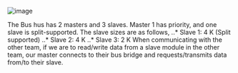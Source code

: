 
![image](https://github.com/user-attachments/assets/22a702e8-ceb0-4a80-801d-5e97c7401b16)

The Bus hus has 2 masters and 3 slaves. Master 1 has priority, and one slave is split-supported. The slave sizes are as follows,
..* Slave 1: 4 K (Split supported)
..* Slave 2: 4 K
..* Slave 3: 2 K
When communicating with the other team, if we are to read/write data from a slave module in the other team, our master connects to their bus bridge and requests/transmits data from/to their slave.
